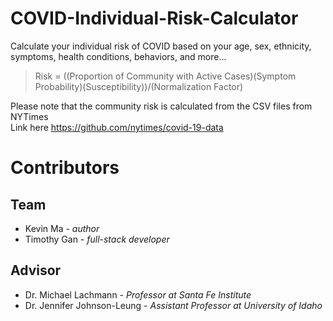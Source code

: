 # COVID-Individual-Risk-Calculator
Calculate your individual risk of COVID based on your age, sex, ethnicity, symptoms, health conditions, behaviors, and more...

> Risk = ((Proportion of Community with Active Cases)(Symptom Probability)(Susceptibility))/(Normalization Factor) 

Please note that the community risk is calculated from the CSV files from NYTimes  
Link here https://github.com/nytimes/covid-19-data

# Contributors
## Team
- Kevin Ma - *author*
- Timothy Gan - *full-stack developer*

## Advisor
- Dr. Michael Lachmann - *Professor at Santa Fe Institute*
- Dr. Jennifer Johnson-Leung - *Assistant Professor at University of Idaho*
